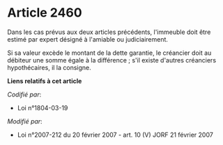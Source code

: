 # Article 2460

Dans les cas prévus aux deux articles précédents, l'immeuble doit être estimé par expert désigné à l'amiable ou
judiciairement.

Si sa valeur excède le montant de la dette garantie, le créancier doit au débiteur une somme égale à la différence ; s'il
existe d'autres créanciers hypothécaires, il la consigne.

**Liens relatifs à cet article**

_Codifié par_:

  - Loi n°1804-03-19

_Modifié par_:

  - Loi n°2007-212 du 20 février 2007 - art. 10 (V) JORF 21 février 2007
